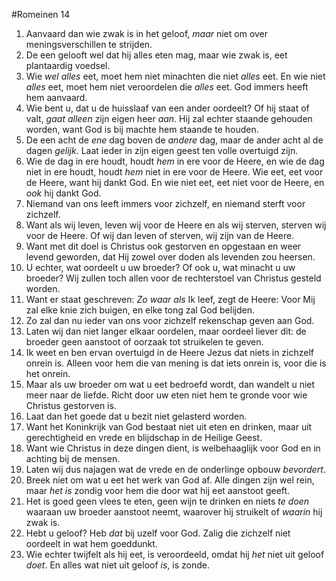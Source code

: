 #Romeinen 14
1. Aanvaard dan wie zwak is in het geloof, *maar* niet om over meningsverschillen te strijden.
2. De een gelooft wel dat hij alles eten mag, maar wie zwak is, eet plantaardig voedsel.
3. Wie *wel alles* eet, moet hem niet minachten die niet *alles* eet. En wie niet *alles* eet, moet hem niet veroordelen die *alles* eet. God immers heeft hem aanvaard.
4. Wie bent u, dat u de huisslaaf van een ander oordeelt? Of hij staat of valt, *gaat alleen* zijn eigen heer *aan*. Hij zal echter staande gehouden worden, want God is bij machte hem staande te houden.
5. De een acht de *ene* dag boven de *andere* dag, maar de ander acht al de dagen *gelijk*. Laat ieder in zijn eigen geest ten volle overtuigd zijn.
6. Wie de dag in ere houdt, houdt *hem* in ere voor de Heere, en wie de dag niet in ere houdt, houdt *hem* niet in ere voor de Heere. Wie eet, eet voor de Heere, want hij dankt God. En wie niet eet, eet niet voor de Heere, en *ook* hij dankt God.
7. Niemand van ons leeft immers voor zichzelf, en niemand sterft voor zichzelf.
8. Want als wij leven, leven wij voor de Heere en als wij sterven, sterven wij voor de Heere. Of wij dan leven of sterven, wij zijn van de Heere.
9. Want met dit doel is Christus ook gestorven en opgestaan en weer levend geworden, dat Hij zowel over doden als levenden zou heersen.
10. U echter, wat oordeelt u uw broeder? Of ook u, wat minacht u uw broeder? Wij zullen toch allen voor de rechterstoel van Christus gesteld worden.
11. Want er staat geschreven: *Zo waar als* Ik leef, zegt de Heere: Voor Mij zal elke knie zich buigen, en elke tong zal God belijden.
12. Zo zal dan nu ieder van ons voor zichzelf rekenschap geven aan God.
13. Laten wij dan niet langer elkaar oordelen, maar oordeel liever dit: de broeder geen aanstoot of oorzaak tot struikelen te geven.
14. Ik weet en ben ervan overtuigd in de Heere Jezus dat niets in zichzelf onrein is. Alleen voor hem die van mening is dat iets onrein is, voor die is het onrein.
15. Maar als uw broeder om wat u eet bedroefd wordt, dan wandelt u niet meer naar de liefde. Richt door uw eten niet hem te gronde voor wie Christus gestorven is.
16. Laat dan het goede dat u bezit niet gelasterd worden.
17. Want het Koninkrijk van God bestaat niet uit eten en drinken, maar uit gerechtigheid en vrede en blijdschap in de Heilige Geest.
18. Want wie Christus in deze dingen dient, is welbehaaglijk voor God en in achting bij de mensen.
19. Laten wij dus najagen wat de vrede en de onderlinge opbouw *bevordert*.
20. Breek niet om wat u eet het werk van God af. Alle dingen zijn wel rein, maar *het is* zondig voor hem die door wat hij eet aanstoot geeft.
21. Het is goed geen vlees te eten, geen wijn te drinken en niets *te doen* waaraan uw broeder aanstoot neemt, waarover hij struikelt of *waarin* hij zwak is.
22. Hebt u geloof? Heb *dat* bij uzelf voor God. Zalig die zichzelf niet oordeelt in wat hem goeddunkt.
23. Wie echter twijfelt als hij eet, is veroordeeld, omdat hij *het* niet uit geloof *doet*. En alles wat niet uit geloof *is*, is zonde.
